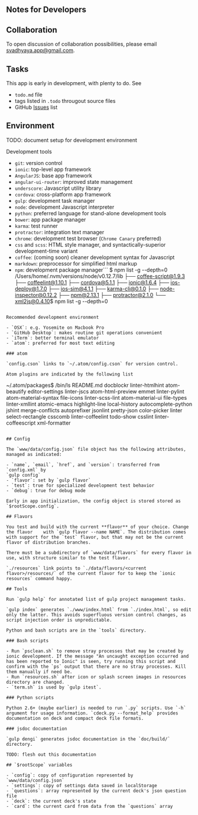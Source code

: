 Notes for Developers
--------------------

## Collaboration

To open discussion of collaboration possibilities, please email <svadhyaya.app@gmail.com>.

## Tasks

This app is early in development, with plenty to do. See

- `todo.md` file
- tags listed in `.todo` througout source files
- GitHub [Issues](https://github.com/vasudeva-chaynes/Svadhyaya/issues) list

## Environment

TODO: document setup for development environment

Development tools

- `git`: version control
- `ionic`: top-level app framework
- `AngularJS`: base app framework
- `angular-ui-router`: improved state management
- `underscore`: Javascript utility library
- `cordova`: cross-platform app framework
- `gulp`: development task manager
- `node`: development Javascript interpreter
- `python`: preferred language for stand-alone development tools
- `bower`: app package manager
- `karma`: test runner
- `protractor`: integration text manager
- `chrome`: development test browser (`Chrome Canary` preferred)
- `css` and `scss`: HTML style manager, and syntactically-superior development-time variant
- `coffee`: (coming soon) cleaner development syntax for Javascript
- `markdown`: preprocessor for simplified html markup
- `npm`: development package manager```
$ npm list -g --depth=0
/Users/home/.nvm/versions/node/v0.12.7/lib
├── coffee-script@1.9.3
├── coffeelint@1.10.1
├── cordova@5.1.1
├── ionic@1.6.4
├── ios-deploy@1.7.0
├── ios-sim@4.1.1
├── karma-cli@0.1.0
├── node-inspector@0.12.2
├── npm@2.13.1
├── protractor@2.1.0
└── xml2js@0.4.10$ npm list -g --depth=0
```

Recommended development environment

- `OSX`: e.g. Yosemite on Macbook Pro
- `GitHub Desktop`: makes routine git operations convenient
- `iTerm`: better terminal emulator
- `atom`: preferred for most text editing

### atom

`config.cson` links to `~/.atom/config.cson` for version control. 

Atom plugins are indicated by the following list
```
~/.atom/packages$ /bin/ls
README.md		docblockr		linter-htmlhint
atom-beautify		editor-settings		linter-jscs
atom-html-preview	emmet			linter-pylint
atom-material-syntax	file-icons		linter-scss-lint
atom-material-ui	file-types		linter-xmllint
atomic-emacs		highlight-line		local-history
autocomplete-python	jshint			merge-conflicts
autoprefixer		jsonlint		pretty-json
color-picker		linter			select-rectangle
csscomb			linter-coffeelint	todo-show
csslint			linter-coffeescript	xml-formatter
```

## Config

The `www/data/config.json` file object has the following attributes, managed as indicated:

- `name`, `email`, `href`, and `version`: transferred from `config.xml` by
`gulp config`
- `flavor`: set by `gulp flavor`
- `test`: true for specialized development test behavior
- `debug`: true for debug mode

Early in app initialization, the config object is stored stored as `$rootScope.config`.

## Flavors

You test and build with the current **flavor** of your choice. Change the flavor    with `gulp flavor --name NAME`. The distribution comes with support for the `test` flavor, but that may not be the current flavor of distribution branches.

There must be a subdirectory of `www/data/flavors` for every flavor in use, with structure similar to the test flavor.

`./resources` link points to `./data/flavors/<current flavor>/resources/` of the current flavor for to keep the `ionic resources` command happy.

## Tools

Run `gulp help` for annotated list of gulp project management tasks.

`gulp index` generates `./www/index.html` from `./index.html`, so edit only the latter. This avoids superfluous version control changes, as script injection order is unpredictable.

Python and bash scripts are in the `tools` directory.

### Bash scripts

- Run `psclean.sh` to remove stray processes that may be created by ionic development. If the message "An uncaught exception occurred and has been reported to Ionic" is seen, try running this script and confirm with the `ps` output that there are no stray processes. Kill them manually if need be.
- Run `resources.sh` after icon or splash screen images in resources directory are changed.
- `term.sh` is used by `gulp itest`.

### Python scripts

Python 2.6+ (maybe earlier) is needed to run `.py` scripts. Use `-h` argument for usage information. `cdeck.py --format_help` provides documentation on deck and compact deck file formats.

### jsdoc documentation

`gulp dengi` generates jsdoc documentation in the `doc/build/` directory.

TODO: flesh out this documentation

## `$rootScope` variables

- `config`: copy of configuration represented by `www/data/config.json`
- `settings`: copy of settings data saved in localStorage
- `questions`: array represented by the current deck's json question file
- `deck`: the current deck's state
- `card`: the current card from data from the `questions` array

